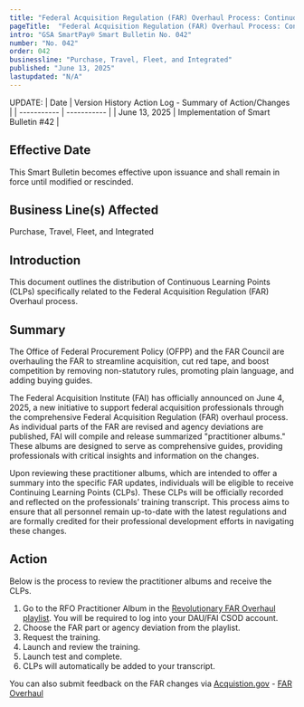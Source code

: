 ```yaml
---
title: "Federal Acquisition Regulation (FAR) Overhaul Process: Continuous Learning Points (CLPs) Now Offered"
pageTitle:  "Federal Acquisition Regulation (FAR) Overhaul Process: Continuous Learning Points (CLPs) Now Offered"
intro: "GSA SmartPay® Smart Bulletin No. 042"
number: "No. 042"
order: 042
businessline: "Purchase, Travel, Fleet, and Integrated"
published: "June 13, 2025"
lastupdated: "N/A"
---
```


UPDATE:
| Date | Version History Action Log - Summary of Action/Changes |
| ----------- | ----------- |
| June 13, 2025 | Implementation of Smart Bulletin #42 |

## Effective Date
This Smart Bulletin becomes effective upon issuance and shall remain in force until modified or rescinded.

## Business Line(s) Affected
Purchase, Travel, Fleet, and Integrated

## Introduction
This document outlines the distribution of Continuous Learning Points (CLPs) specifically related to the Federal Acquisition Regulation (FAR) Overhaul process.

## Summary
The Office of Federal Procurement Policy (OFPP) and the FAR Council are overhauling the FAR to streamline acquisition, cut red tape, and boost competition by removing non-statutory rules, promoting plain language, and adding buying guides. 

The Federal Acquisition Institute (FAI) has officially announced on June 4, 2025, a new initiative to support federal acquisition professionals through the comprehensive Federal Acquisition Regulation (FAR) overhaul process. As individual parts of the FAR are revised and agency deviations are published, FAI will compile and release summarized "practitioner albums." These albums are designed to serve as comprehensive guides, providing professionals with critical insights and information on the changes.

Upon reviewing these practitioner albums, which are intended to offer a summary into the specific FAR updates, individuals will be eligible to receive Continuing Learning Points (CLPs). These CLPs will be officially recorded and reflected on the  professionals’ training transcript. This process aims to ensure that all personnel remain up-to-date with the latest regulations and are formally credited for their professional development efforts in navigating these changes.

## Action
Below is the process to review the practitioner albums and receive the CLPs. 
1. Go to the RFO Practitioner Album in the [Revolutionary FAR Overhaul playlist](https://id.dau.edu/app/dau_virtualcampus_1/exk5bw8t33Hj4e8mo297/sso/saml?RelayState=%252fDeepLink%252fProcessRedirect.aspx%253fmodule%253dphnxdriver%2526routename%253dAdmin%252fPlayerPageRedirectHandler%2526Route%253d%25252flms-learner-playlist%25252fPlaylistDetails%2526Parameters%253dplaylistId%25253d2f79f83f-f225-4e94-9aef-4486521e5935&utm_medium=email&utm_source=govdelivery). You will be required to log into your DAU/FAI CSOD account.
2. Choose the FAR part or agency deviation from the playlist. 
3. Request the training.
4. Launch and review the training.
5. Launch test and complete.
6. CLPs will automatically be added to your transcript.
   
You can also submit feedback on the FAR changes via [Acquistion.gov](https://www.acquisition.gov/) - [FAR Overhaul](https://www.dau.edu/news/revolutionary-far-overhaul-part-10-market-research)
